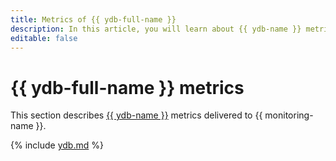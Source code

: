 ```yaml
---
title: Metrics of {{ ydb-full-name }}
description: In this article, you will learn about {{ ydb-name }} metrics.
editable: false
---
```


# {{ ydb-full-name }} metrics


This section describes [{{ ydb-name }}](../../ydb/) metrics delivered to {{ monitoring-name }}.

{% include [ydb.md](../../_includes/monitoring/metrics-ref/ydb.md) %}